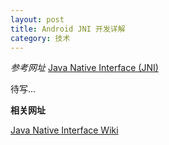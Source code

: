 ```yaml
---
layout: post
title: Android JNI 开发详解
category: 技术
---
```


*参考网址* [Java Native Interface (JNI)](https://www3.ntu.edu.sg/home/ehchua/programming/java/JavaNativeInterface.html "Markdown")

待写...

**相关网址**

[Java Native Interface Wiki](https://en.wikipedia.org/wiki/Java_Native_Interface#External_links "Markdown")
